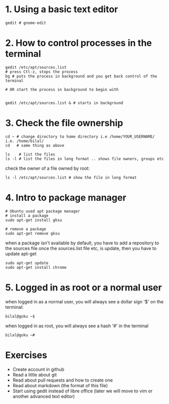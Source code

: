 
# 1. Using a basic text editor

```
gedit # gnome-edit
```

# 2. How to control processes in the terminal

```
gedit /etc/apt/sources.list
# press Ctl-z, stops the process
bg # puts the process in background and you get back control of the terminal

# OR start the process in background to begin with


gedit /etc/apt/sources.list & # starts in background
```


# 3. Check the file ownership

```
cd ~ # change directory to home directory i.e /home/YOUR_USERNAME/ i.e. /home/bilal/ 
cd   # same thing as above
```

```
ls    # list the files
ls -l # list the files in long format .. shows file owners, groups etc
```

check the owner of a file owned by root:

```
ls -l /etc/apt/sources.list # show the file in long format
```

# 4. Intro to package manager

```
# Ubuntu used apt package manager
# install a package
sudo apt-get install gksu

# remove a package
sudo apt-get remove gksu
```

when a package isn't available by default, you have to add a
repository to the sources file once the sources.list file etc, is
update, then you have to update apt-get

```
sudo apt-get update
sudo apt-get install chrome
```

# 5. Logged in as root or a normal user

when logged in as a normal user, you will always see a dollar sign '$' on the terminal:

```
bilal@goku ~$
```

when logged in as root, you will always see a hash '#' in the terminal

```
bilal@goku ~#
```

# Exercises

- Create account in github
- Read a little about git
- Read about pull requests and how to create one
- Read about markdown (the format of this file)
- Start using gedit instead of libre office (later we will move to vim or another advanced text editor) 

